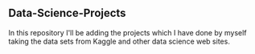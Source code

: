 ## Data-Science-Projects ##       
In this repository I'll be adding the projects which I have done by myself taking the data sets from Kaggle and other data science web sites.                        
  

